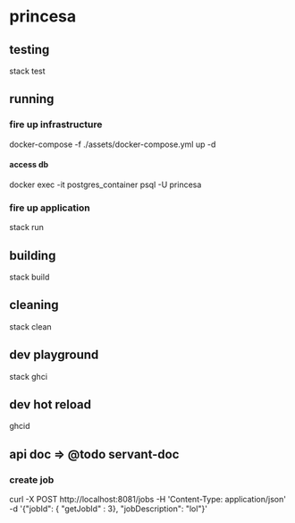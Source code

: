 # princesa

## testing
stack test

## running
### fire up infrastructure
docker-compose -f ./assets/docker-compose.yml up -d
#### access db
docker exec -it postgres_container psql -U princesa
### fire up application
stack run

## building
stack build

## cleaning
stack clean

## dev playground
stack ghci

## dev hot reload
ghcid

## api doc => @todo servant-doc
### create job
curl -X POST http://localhost:8081/jobs -H 'Content-Type: application/json' -d '{"jobId": { "getJobId" : 3}, "jobDescription": "lol"}'